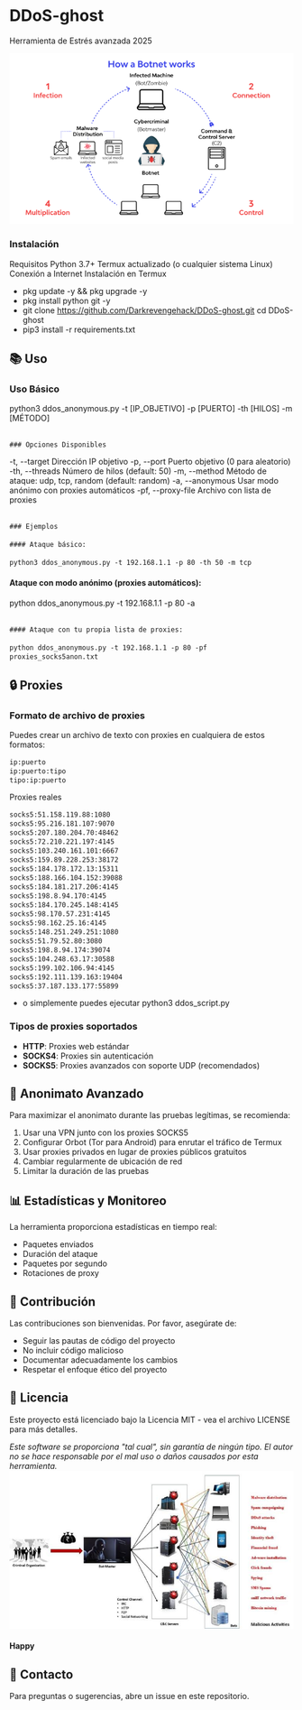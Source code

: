 # DDoS-ghost
Herramienta de Estrés avanzada 2025

<img src="https://raw.githubusercontent.com/0xAbbarhSF/0xBotNet/main/images%20(3).png">

### Instalación
Requisitos
Python 3.7+
Termux actualizado (o cualquier sistema Linux)
Conexión a Internet
Instalación en Termux

* pkg update -y && pkg upgrade -y
* pkg install python git -y
* git clone https://github.com/Darkrevengehack/DDoS-ghost.git
cd DDoS-ghost
* pip3 install -r requirements.txt

## 📚 Uso

### Uso Básico

python3 ddos_anonymous.py -t [IP_OBJETIVO] -p [PUERTO] -th [HILOS] -m [MÉTODO]
```

### Opciones Disponibles

```
-t, --target      Dirección IP objetivo
-p, --port        Puerto objetivo (0 para aleatorio)
-th, --threads    Número de hilos (default: 50)
-m, --method      Método de ataque: udp, tcp, random (default: random)
-a, --anonymous   Usar modo anónimo con proxies automáticos
-pf, --proxy-file Archivo con lista de proxies
```

### Ejemplos

#### Ataque básico:

python3 ddos_anonymous.py -t 192.168.1.1 -p 80 -th 50 -m tcp
```

#### Ataque con modo anónimo (proxies automáticos):

python ddos_anonymous.py -t 192.168.1.1 -p 80 -a
```

#### Ataque con tu propia lista de proxies:

python ddos_anonymous.py -t 192.168.1.1 -p 80 -pf proxies_socks5anon.txt
```

## 🔒 Proxies

### Formato de archivo de proxies
Puedes crear un archivo de texto con proxies en cualquiera de estos formatos:
```
ip:puerto
ip:puerto:tipo
tipo:ip:puerto
```

Proxies reales
```
socks5:51.158.119.88:1080
socks5:95.216.181.107:9070
socks5:207.180.204.70:48462
socks5:72.210.221.197:4145
socks5:103.240.161.101:6667
socks5:159.89.228.253:38172
socks5:184.178.172.13:15311
socks5:188.166.104.152:39088
socks5:184.181.217.206:4145
socks5:198.8.94.170:4145
socks5:184.170.245.148:4145
socks5:98.170.57.231:4145
socks5:98.162.25.16:4145
socks5:148.251.249.251:1080
socks5:51.79.52.80:3080
socks5:198.8.94.174:39074
socks5:104.248.63.17:30588
socks5:199.102.106.94:4145
socks5:192.111.139.163:19404
socks5:37.187.133.177:55899
```
* o simplemente puedes ejecutar python3 ddos_script.py

### Tipos de proxies soportados
- **HTTP**: Proxies web estándar
- **SOCKS4**: Proxies sin autenticación
- **SOCKS5**: Proxies avanzados con soporte UDP (recomendados)

## 🔄 Anonimato Avanzado

Para maximizar el anonimato durante las pruebas legítimas, se recomienda:

1. Usar una VPN junto con los proxies SOCKS5
2. Configurar Orbot (Tor para Android) para enrutar el tráfico de Termux
3. Usar proxies privados en lugar de proxies públicos gratuitos
4. Cambiar regularmente de ubicación de red
5. Limitar la duración de las pruebas

## 📊 Estadísticas y Monitoreo

La herramienta proporciona estadísticas en tiempo real:
- Paquetes enviados
- Duración del ataque
- Paquetes por segundo
- Rotaciones de proxy

## 🤝 Contribución

Las contribuciones son bienvenidas. Por favor, asegúrate de:
- Seguir las pautas de código del proyecto
- No incluir código malicioso
- Documentar adecuadamente los cambios
- Respetar el enfoque ético del proyecto

## 📜 Licencia

Este proyecto está licenciado bajo la Licencia MIT - vea el archivo LICENSE para más detalles.

*Este software se proporciona "tal cual", sin garantía de ningún tipo. El autor no se hace responsable por el mal uso o daños causados por esta herramienta.*
<img src="https://raw.githubusercontent.com/0xAbbarhSF/0xBotNet/main/images%20(21).jpeg">
#### Happy

## 📧 Contacto

Para preguntas o sugerencias, abre un issue en este repositorio.
